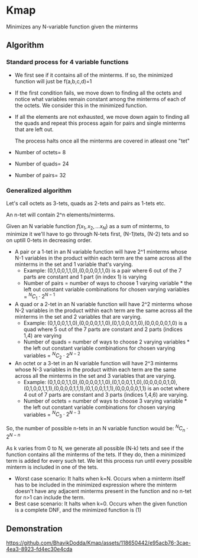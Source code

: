 # Kmap

Minimizes any N-variable function given the minterms

## Algorithm

### Standard process for 4 variable functions

- We first see if it contains all of the minterms. If so, the minimized function will just be f(a,b,c,d)=1
- If the first condition fails, we move down to finding all the octets and notice what variables remain constant among the minterms of each of the octets. We consider this in the minimized function.
- If all the elements are not exhausted, we move down again to finding all the quads and repeat this process again for pairs and single minterms that are left out.

  The process halts once all the minterms are covered in atleast one "tet"

- Number of octets= 8
- Number of quads= 24
- Number of pairs= 32


### Generalized algorithm

Let's call octets as 3-tets, quads as 2-tets and pairs as 1-tets etc.

An n-tet will contain 2^n elements/minterms.

Given an N variable function $f(x_1,x_2,...x_N)$ as a sum of minterms, to minimize it we'll have to go through N-tets first, (N-1)tets, (N-2) tets and so on uptill 0-tets in decreasing order.

- A pair or a 1-tet in an N variable function will have 2^1 minterms whose N-1 variables in the product within each term are the same across all the minterms in the set and 1 variable that's varying.
  - Example: (0,1,0,0,1,1,0),(0,0,0,0,1,1,0) is a pair where 6 out of the 7 parts are constant and 1 part (in index 1) is varying
  - Number of pairs = number of ways to choose 1 varying variable * the left out constant variable combinations for chosen varying variables = $^N C _1 \cdot 2^{N-1}$
- A quad or a 2-tet in an N variable function will have 2^2 minterms whose N-2 variables in the product within each term are the same across all the minterms in the set and 2 variables that are varying.
  - Example: (0,1,0,0,1,1,0),(0,0,0,0,1,1,0),(0,1,0,0,0,1,0),(0,0,0,0,0,1,0) is a quad where 5 out of the 7 parts are constant and 2 parts (indices 1,4) are varying
  - Number of quads = number of ways to choose 2 varying variables * the left out constant variable combinations for chosen varying variables = $^N C _2 \cdot 2^{N-2}$
- An octet or a 3-tet in an N variable function will have 2^3 minterms whose N-3 variables in the product within each term are the same across all the minterms in the set and 3 variables that are varying.
  - Example: (0,1,0,0,1,1,0),(0,0,0,0,1,1,0),(0,1,0,0,1,1,0),(0,0,0,0,0,1,0),(0,1,0,0,1,1,1),(0,0,0,0,1,1,1),(0,1,0,0,1,1,1),(0,0,0,0,0,1,1) is an octet where 4 out of 7 parts are constant and 3 parts (indices 1,4,6) are varying.
  - Number of octets = number of ways to choose 3 varying variable * the left out constant variable combinations for chosen varying variables = $^N C _3 \cdot 2^{N-3}$

So, the number of possible n-tets in an N variable function would be: $^N C _n \cdot 2^{N-n}$

As k varies from 0 to N, we generate all possible (N-k) tets and see if the function contains all the minterms of the tets. If they do, then a minimized term is added for every such tet. We let this process run until every possible minterm is included in one of the tets.

- Worst case scenario: It halts when k=N. Occurs when a minterm itself has to be included in the minimized expression where the minterm doesn't have any adjacent minterms present in the function and no n-tet for n>1 can include the term.
- Best case scenario: It halts when k=0. Occurs when the given function is a complete DNF, and the minimized function is (1)

## Demonstration

https://github.com/BhavikDodda/Kmap/assets/118650442/e95acb76-3cae-4ea3-8923-fd4ec30e4cda
